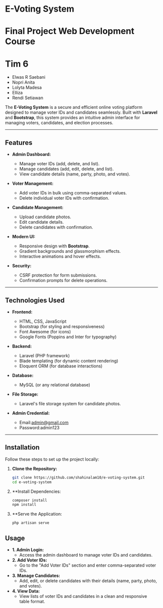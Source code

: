 # E-Voting System

# Final Project Web Development Course

# **Tim 6**
- Elwas R Saebani
- Nopri Anita
- Lolyta Madesa
- Elliza
- Rendi Setiawan

The **E-Voting System** is a secure and efficient online voting platform designed to manage voter IDs and candidates seamlessly. Built with **Laravel** and **Bootstrap**, this system provides an intuitive admin interface for managing voters, candidates, and election processes.

---

## **Features**

- **Admin Dashboard:**
  - Manage voter IDs (add, delete, and list).
  - Manage candidates (add, edit, delete, and list).
  - View candidate details (name, party, photo, and votes).

- **Voter Management:**
  - Add voter IDs in bulk using comma-separated values.
  - Delete individual voter IDs with confirmation.

- **Candidate Management:**
  - Upload candidate photos.
  - Edit candidate details.
  - Delete candidates with confirmation.

- **Modern UI:**
  - Responsive design with **Bootstrap**.
  - Gradient backgrounds and glassmorphism effects.
  - Interactive animations and hover effects.

- **Security:**
  - CSRF protection for form submissions.
  - Confirmation prompts for delete operations.

---

## **Technologies Used**

- **Frontend:**
  - HTML, CSS, JavaScript
  - Bootstrap (for styling and responsiveness)
  - Font Awesome (for icons)
  - Google Fonts (Poppins and Inter for typography)

- **Backend:**
  - Laravel (PHP framework)
  - Blade templating (for dynamic content rendering)
  - Eloquent ORM (for database interactions)

- **Database:**
  - MySQL (or any relational database)

- **File Storage:**
  - Laravel's file storage system for candidate photos.
- **Admin Credential:**
   - Email:admin@gmail.com
   - Password:admin123

---

## **Installation**

Follow these steps to set up the project locally:

1. **Clone the Repository:**
   ```bash
   git clone https://github.com/shahinalam10/e-voting-system.git
   cd e-voting-system
2. **Install Dependencies:
   ```bash
   composer install
   npm install
3. **Serve the Application:
   ```bash
   php artisan serve
## **Usage**
- **1. Admin Login:**
    - Access the admin dashboard to manage voter IDs and candidates.
- **2. Add Voter IDs:**
    - Go to the "Add Voter IDs" section and enter comma-separated voter IDs.
-  **3. Manage Candidates:**
    -  Add, edit, or delete candidates with their details (name, party, photo, and votes).
-   **4. View Data:**
    -   View lists of voter IDs and candidates in a clean and responsive table format.


     
      
